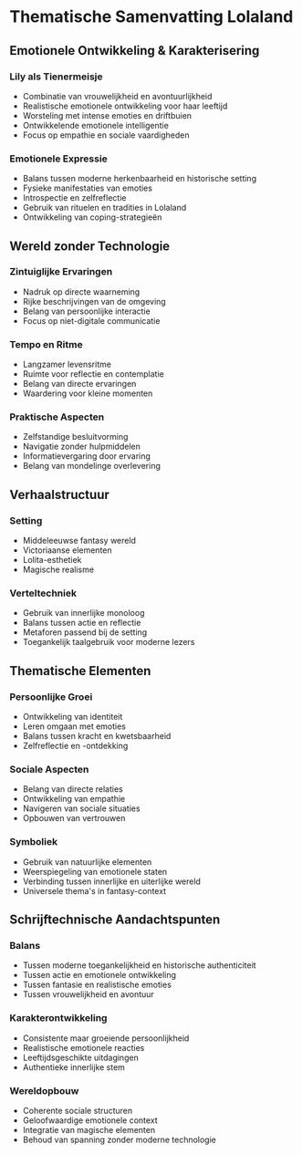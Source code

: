# Thematische Samenvatting Lolaland



## Emotionele Ontwikkeling & Karakterisering
### Lily als Tienermeisje
- Combinatie van vrouwelijkheid en avontuurlijkheid
- Realistische emotionele ontwikkeling voor haar leeftijd
- Worsteling met intense emoties en driftbuien
- Ontwikkelende emotionele intelligentie
- Focus op empathie en sociale vaardigheden

### Emotionele Expressie
- Balans tussen moderne herkenbaarheid en historische setting
- Fysieke manifestaties van emoties
- Introspectie en zelfreflectie
- Gebruik van rituelen en tradities in Lolaland
- Ontwikkeling van coping-strategieën

## Wereld zonder Technologie
### Zintuiglijke Ervaringen
- Nadruk op directe waarneming
- Rijke beschrijvingen van de omgeving
- Belang van persoonlijke interactie
- Focus op niet-digitale communicatie

### Tempo en Ritme
- Langzamer levensritme
- Ruimte voor reflectie en contemplatie
- Belang van directe ervaringen
- Waardering voor kleine momenten

### Praktische Aspecten
- Zelfstandige besluitvorming
- Navigatie zonder hulpmiddelen
- Informatievergaring door ervaring
- Belang van mondelinge overlevering

## Verhaalstructuur
### Setting
- Middeleeuwse fantasy wereld
- Victoriaanse elementen
- Lolita-esthetiek
- Magische realisme

### Verteltechniek
- Gebruik van innerlijke monoloog
- Balans tussen actie en reflectie
- Metaforen passend bij de setting
- Toegankelijk taalgebruik voor moderne lezers

## Thematische Elementen
### Persoonlijke Groei
- Ontwikkeling van identiteit
- Leren omgaan met emoties
- Balans tussen kracht en kwetsbaarheid
- Zelfreflectie en -ontdekking

### Sociale Aspecten
- Belang van directe relaties
- Ontwikkeling van empathie
- Navigeren van sociale situaties
- Opbouwen van vertrouwen

### Symboliek
- Gebruik van natuurlijke elementen
- Weerspiegeling van emotionele staten
- Verbinding tussen innerlijke en uiterlijke wereld
- Universele thema's in fantasy-context

## Schrijftechnische Aandachtspunten
### Balans
- Tussen moderne toegankelijkheid en historische authenticiteit
- Tussen actie en emotionele ontwikkeling
- Tussen fantasie en realistische emoties
- Tussen vrouwelijkheid en avontuur

### Karakterontwikkeling
- Consistente maar groeiende persoonlijkheid
- Realistische emotionele reacties
- Leeftijdsgeschikte uitdagingen
- Authentieke innerlijke stem

### Wereldopbouw
- Coherente sociale structuren
- Geloofwaardige emotionele context
- Integratie van magische elementen
- Behoud van spanning zonder moderne technologie